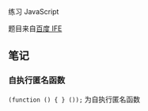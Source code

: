练习 JavaScript

题目来自[百度 IFE](http://ife.baidu.com/)

## 笔记

### 自执行匿名函数

`(function () { } ());` 为自执行匿名函数
